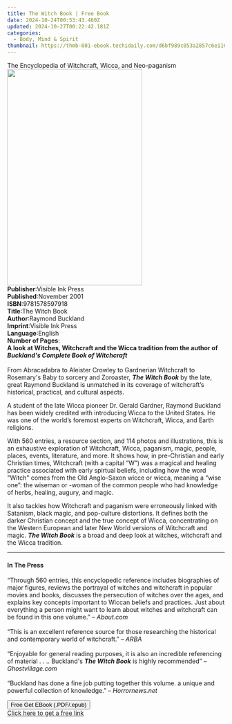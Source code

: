 ```yaml
---
title: The Witch Book | Free Book
date: 2024-10-24T00:53:43.460Z
updated: 2024-10-27T00:22:42.181Z
categories:
  - Body, Mind & Spirit
thumbnail: https://thmb-001-ebook.techidaily.com/d6bf989c053a2857c6e116e814419cf5c6eab8e0f677f101fcefcf1fc9180d9b.jpg
---
```

<main id="book-container">
  <div class="flex flex-col">
    <div class="book-brief flex-1 py-6 px-4 sm:p-6 md:py-10 md:px-8">
      <!-- brief-->
      <div class="book-brief-main">
        The Encyclopedia of Witchcraft, Wicca, and Neo-paganism
      </div>
    </div>
    <div
      class="book-meta-info flex-1 grid gap-4 col-start-1 col-end-3 row-start-1 sm:mb-6 sm:grid-cols-4 lg:gap-6 lg:col-start-2 lg:row-end-6 lg:row-span-6 lg:mb-0"
    >
      <div
        class="book-meta-info-left place-content-center mt-4 p-4 text-sm leading-6 col-start-2 col-span-2 dark:text-slate-400"
      >
        <img
          class="w-full h-500 object-cover rounded-lg sm:h-255 sm:col-span-2 lg:col-span-full"
          src="https://img-001-ebook.techidaily.com/a97085a840189c73339b7c7adaac792f3232e257e07f42deb76d120a2420a4e0.jpg"
          alt=""
          width="312"
          height="500"
        />
      </div>
      <div
        class="book-meta-info-right mt-2 col-start-1 row-start-2 col-span-3 self-center"
      >
        <!-- meta data  -->
        <div class="flex flex-col px-4 md:px-8">
          <div class="flex-1">
            <strong>Publisher</strong>:<span class="px-2"
              >Visible Ink Press</span
            >
          </div>
          <div class="flex-1">
            <strong>Published</strong>:<span class="px-2">November 2001</span>
          </div>
          <div class="flex-1">
            <strong>ISBN</strong>:<span class="px-2">9781578597918</span>
          </div>
          <div class="flex-1">
            <strong>Title</strong>:<span class="px-2">The Witch Book</span>
          </div>
          <div class="flex-1">
            <strong>Author</strong>:<span class="px-2">Raymond Buckland</span>
          </div>
          <div class="flex-1">
            <strong>Imprint</strong>:<span class="px-2">Visible Ink Press</span>
          </div>
          <div class="flex-1">
            <strong>Language</strong>:<span class="px-2">English</span>
          </div>
          <div class="flex-1">
            <strong>Number of Pages</strong>:<span class="px-2"></span>
          </div>
        </div>
      </div>
    </div>
    <div class="book-description flex-1 py-6 px-4 sm:p-6 md:py-10 md:px-8">
      <div class="book-description-main">
        <div accordion-content="" id="description">
          <b
            >A look at Witches, Witchcraft and the Wicca tradition from the
            author of <i>Buckland's Complete Book of Witchcraft</i></b
          ><br /><br />
          From Abracadabra to Aleister Crowley to Gardnerian Witchcraft to
          Rosemary's Baby to sorcery and Zoroaster,
          <b><i>The Witch Book</i></b> by the late, great Raymond Buckland is
          unmatched in its coverage of witchcraft’s historical, practical, and
          cultural aspects.
          <p>
            A student of the late Wicca pioneer Dr. Gerald Gardner, Raymond
            Buckland has been widely credited with introducing Wicca to the
            United States. He was one of the world’s foremost experts on
            Witchcraft, Wicca, and Earth religions.
          </p>
          <p>
            With 560 entries, a resource section, and 114 photos and
            illustrations, this is an exhaustive exploration of Witchcraft,
            Wicca, paganism, magic, people, places, events, literature, and
            more. It shows how, in pre-Christian and early Christian times,
            Witchcraft (with a capital “W”) was a magical and healing practice
            associated with early spirtual beliefs, including how the word
            "Witch" comes from the Old Anglo-Saxon wicce or wicca, meaning a
            “wise one”: the wiseman or -woman of the common people who had
            knowledge of herbs, healing, augury, and magic.
          </p>
          <p>
            It also tackles how Witchcraft and paganism were erroneously linked
            with Satanism, black magic, and pop-culture distortions. It defines
            both the darker Christian concept and the true concept of Wicca,
            concentrating on the Western European and later New World versions
            of Witchcraft and magic. <b><i>The Witch Book</i></b> is a broad and
            deep look at witches, witchcraft and the Wicca tradition.
          </p>
        </div>
        <div class="accordion-fader"></div>
      </div>
    </div>
    <div class="book-excerpts flex-1 py-6 px-4 sm:p-6 md:py-10 md:px-8">
      <!-- excerpts-->
      <div class="book-excerpts-main">
        <hr />
        <h4 class="placeholder placeholder-heading">
          <span>In The Press</span>
        </h4>
        <p>
          “Through 560 entries, this encyclopedic reference includes biographies
          of major figures, reviews the portrayal of witches and witchcraft in
          popular movies and books, discusses the persecution of witches over
          the ages, and explains key concepts important to Wiccan beliefs and
          practices. Just about everything a person might want to learn about
          witches and witchcraft can be found in this one volume.” –
          <i>About.com</i><br /><br />“This is an excellent reference source for
          those researching the historical and contemporary world of
          witchcraft.” – <i>ARBA</i><br /><br />“Enjoyable for general reading
          purposes, it is also an incredible referencing of material . . ..
          Buckland's <b><i>The Witch Book</i></b> is highly recommended” –
          <i>Ghostvillage.com</i><br /><br />“Buckland has done a fine job
          putting together this volume. a unique and powerful collection of
          knowledge.” – <i>Horrornews.net</i>
        </p>
      </div>
    </div>
    <div
      class="book-about-author flex-1 py-6 px-4 sm:p-6 md:py-10 md:px-8"
    ></div>
    <div class="book-free-get flex-1 py-6 px-4 sm:p-6 md:py-10 md:px-8">
      <button
        id="btn-free-get"
        class="bg-blue-500 hover:bg-blue-700 text-white font-bold py-2 px-4 rounded"
      >
        Free Get EBook (.PDF/.epub)
      </button>
      <div id="countdown-display" class="px-2 text-lg mt-2"></div>
      <a
        id="free-link"
        class="hidden bg-blue-500 hover:bg-blue-700 text-white font-bold py-2 px-4 rounded"
        href="https://www.ebooks.com/en-us/book/210439542/the-witch-book/raymond-buckland/"
        target="_blank"
        >Click here to get a free link</a
      >
    </div>
    <script>
      let countdownTime = 0;
      let countdownInterval = null;
      document
        .getElementById('btn-free-get')
        .addEventListener('click', startCountdown);
      function startCountdown() {
        countdownTime = new Date().getTime() + 60000 * 3;
        countdownInterval = setInterval(updateCountdown, 1000);
        document.getElementById('btn-free-get').disabled = true;
        document
          .getElementById('btn-free-get')
          .classList.add('bg-gray-500', 'cursor-not-allowed');
      }
      function updateCountdown() {
        let currentTime = new Date().getTime();
        let timeLeft = countdownTime - currentTime;
        let secondsLeft = Math.floor(timeLeft / 1000);
        document.getElementById('countdown-display').innerHTML =
          `Remaining time: ${secondsLeft} seconds.`;
        if (secondsLeft <= 0) {
          clearInterval(countdownInterval);
          document.getElementById('btn-free-get').classList.add('hidden');
          document.getElementById('free-link').classList.remove('hidden');
          document.getElementById('countdown-display').innerHTML = '';
        }
      }
    </script>
  </div>
</main>

<ins class="adsbygoogle"
      style="display:block"
      data-ad-client="ca-pub-7571918770474297"
      data-ad-slot="8358498916"
      data-ad-format="auto"
      data-full-width-responsive="true"></ins>
    